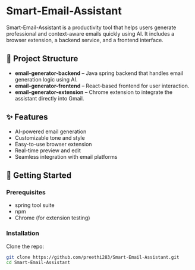 # Smart-Email-Assistant

Smart-Email-Assistant is a productivity tool that helps users generate professional and context-aware emails quickly using AI. It includes a browser extension, a backend service, and a frontend interface.

## 🔧 Project Structure

- **email-generator-backend** – Java spring  backend that handles email generation logic using AI.
- **email-generator-frontend** – React-based frontend for user interaction.
- **email-generator-extension** – Chrome extension to integrate the assistant directly into Gmail.

## ✨ Features

- AI-powered email generation
- Customizable tone and style
- Easy-to-use browser extension
- Real-time preview and edit
- Seamless integration with email platforms

## 🚀 Getting Started

### Prerequisites

- spring tool suite
- npm
- Chrome (for extension testing)

### Installation

Clone the repo:
```bash
git clone https://github.com/preethi283/Smart-Email-Assistant.git
cd Smart-Email-Assistant
